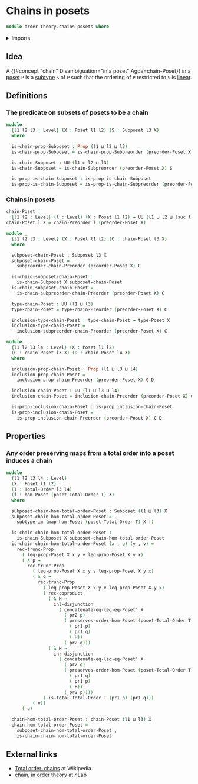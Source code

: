 # Chains in posets

```agda
module order-theory.chains-posets where
```

<details><summary>Imports</summary>

```agda
open import foundation.coproduct-types
open import foundation.dependent-pair-types
open import foundation.disjunction
open import foundation.existential-quantification
open import foundation.function-types
open import foundation.identity-types
open import foundation.images
open import foundation.propositional-truncations
open import foundation.propositions
open import foundation.subtypes
open import foundation.universe-levels

open import order-theory.chains-preorders
open import order-theory.order-preserving-maps-posets
open import order-theory.posets
open import order-theory.subposets
open import order-theory.total-orders
```

</details>

## Idea

A {{#concept "chain" Disambiguation="in a poset" Agda=chain-Poset}} in a
[poset](order-theory.posets.md) `P` is a [subtype](foundation-core.subtypes.md)
`S` of `P` such that the ordering of `P` restricted to `S` is
[linear](order-theory.total-orders.md).

## Definitions

### The predicate on subsets of posets to be a chain

```agda
module _
  {l1 l2 l3 : Level} (X : Poset l1 l2) (S : Subposet l3 X)
  where

  is-chain-prop-Subposet : Prop (l1 ⊔ l2 ⊔ l3)
  is-chain-prop-Subposet = is-chain-prop-Subpreorder (preorder-Poset X) S

  is-chain-Subposet : UU (l1 ⊔ l2 ⊔ l3)
  is-chain-Subposet = is-chain-Subpreorder (preorder-Poset X) S

  is-prop-is-chain-Subposet : is-prop is-chain-Subposet
  is-prop-is-chain-Subposet = is-prop-is-chain-Subpreorder (preorder-Poset X) S
```

### Chains in posets

```agda
chain-Poset :
  {l1 l2 : Level} (l : Level) (X : Poset l1 l2) → UU (l1 ⊔ l2 ⊔ lsuc l)
chain-Poset l X = chain-Preorder l (preorder-Poset X)

module _
  {l1 l2 l3 : Level} (X : Poset l1 l2) (C : chain-Poset l3 X)
  where

  subposet-chain-Poset : Subposet l3 X
  subposet-chain-Poset =
    subpreorder-chain-Preorder (preorder-Poset X) C

  is-chain-subposet-chain-Poset :
    is-chain-Subposet X subposet-chain-Poset
  is-chain-subposet-chain-Poset =
    is-chain-subpreorder-chain-Preorder (preorder-Poset X) C

  type-chain-Poset : UU (l1 ⊔ l3)
  type-chain-Poset = type-chain-Preorder (preorder-Poset X) C

  inclusion-type-chain-Poset : type-chain-Poset → type-Poset X
  inclusion-type-chain-Poset =
    inclusion-subpreorder-chain-Preorder (preorder-Poset X) C

module _
  {l1 l2 l3 l4 : Level} (X : Poset l1 l2)
  (C : chain-Poset l3 X) (D : chain-Poset l4 X)
  where

  inclusion-prop-chain-Poset : Prop (l1 ⊔ l3 ⊔ l4)
  inclusion-prop-chain-Poset =
    inclusion-prop-chain-Preorder (preorder-Poset X) C D

  inclusion-chain-Poset : UU (l1 ⊔ l3 ⊔ l4)
  inclusion-chain-Poset = inclusion-chain-Preorder (preorder-Poset X) C D

  is-prop-inclusion-chain-Poset : is-prop inclusion-chain-Poset
  is-prop-inclusion-chain-Poset =
    is-prop-inclusion-chain-Preorder (preorder-Poset X) C D
```

## Properties

### Any order preserving maps from a total order into a poset induces a chain

```agda
module _
  {l1 l2 l3 l4 : Level}
  (X : Poset l1 l2)
  (T : Total-Order l3 l4)
  (f : hom-Poset (poset-Total-Order T) X)
  where

  subposet-chain-hom-total-order-Poset : Subposet (l1 ⊔ l3) X
  subposet-chain-hom-total-order-Poset =
    subtype-im (map-hom-Poset (poset-Total-Order T) X f)

  is-chain-chain-hom-total-order-Poset :
    is-chain-Subposet X subposet-chain-hom-total-order-Poset
  is-chain-chain-hom-total-order-Poset (x , u) (y , v) =
    rec-trunc-Prop
      ( leq-prop-Poset X x y ∨ leq-prop-Poset X y x)
      ( λ p →
        rec-trunc-Prop
          ( leq-prop-Poset X x y ∨ leq-prop-Poset X y x)
          ( λ q →
            rec-trunc-Prop
              ( leq-prop-Poset X x y ∨ leq-prop-Poset X y x)
              ( rec-coproduct
                ( λ H →
                  inl-disjunction
                    ( concatenate-eq-leq-eq-Poset' X
                      ( pr2 p)
                      ( preserves-order-hom-Poset (poset-Total-Order T) X f
                        ( pr1 p)
                        ( pr1 q)
                        ( H))
                      ( pr2 q)))
                ( λ H →
                  inr-disjunction
                    ( concatenate-eq-leq-eq-Poset' X
                      ( pr2 q)
                      ( preserves-order-hom-Poset (poset-Total-Order T) X f
                        ( pr1 q)
                        ( pr1 p)
                        ( H))
                      ( pr2 p))))
              ( is-total-Total-Order T (pr1 p) (pr1 q)))
          ( v))
      ( u)

  chain-hom-total-order-Poset : chain-Poset (l1 ⊔ l3) X
  chain-hom-total-order-Poset =
    subposet-chain-hom-total-order-Poset ,
    is-chain-chain-hom-total-order-Poset
```

## External links

- [Total order, chains](https://en.wikipedia.org/wiki/Total_order#Chains) at
  Wikipedia
- [chain, in order theory](https://ncatlab.org/nlab/show/chain#in_order_theory)
  at $n$Lab
